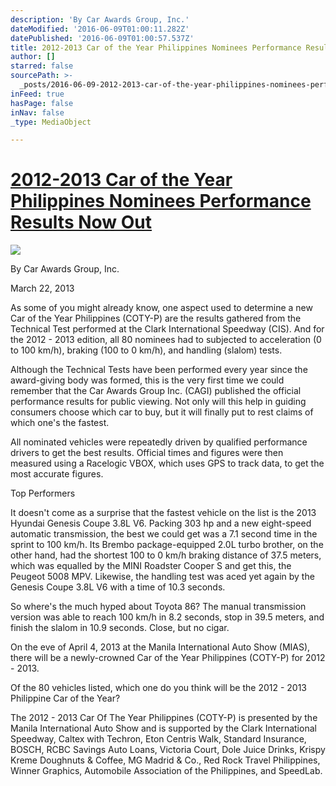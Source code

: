 ```yaml
---
description: 'By Car Awards Group, Inc.'
dateModified: '2016-06-09T01:00:11.282Z'
datePublished: '2016-06-09T01:00:57.537Z'
title: 2012-2013 Car of the Year Philippines Nominees Performance Results Now Out
author: []
starred: false
sourcePath: >-
  _posts/2016-06-09-2012-2013-car-of-the-year-philippines-nominees-performance-r.md
inFeed: true
hasPage: false
inNav: false
_type: MediaObject

---
```

# [2012-2013 Car of the Year Philippines Nominees Performance Results Now Out][0]
![](https://the-grid-user-content.s3-us-west-2.amazonaws.com/55991798-61e8-4647-949c-5fd6b6de4ff9.jpg)

By Car Awards Group, Inc.

March 22, 2013

As some of you might already know, one aspect used to determine a new Car of the Year Philippines (COTY-P) are the results gathered from the Technical Test performed at the Clark International Speedway (CIS). And for the 2012 - 2013 edition, all 80 nominees had to subjected to acceleration (0 to 100 km/h), braking (100 to 0 km/h), and handling (slalom) tests.

Although the Technical Tests have been performed every year since the award-giving body was formed, this is the very first time we could remember that the Car Awards Group Inc. (CAGI) published the official performance results for public viewing. Not only will this help in guiding consumers choose which car to buy, but it will finally put to rest claims of which one's the fastest.

All nominated vehicles were repeatedly driven by qualified performance drivers to get the best results. Official times and figures were then measured using a Racelogic VBOX, which uses GPS to track data, to get the most accurate figures.

Top Performers

It doesn't come as a surprise that the fastest vehicle on the list is the 2013 Hyundai Genesis Coupe 3.8L V6\. Packing 303 hp and a new eight-speed automatic transmission, the best we could get was a 7.1 second time in the sprint to 100 km/h. Its Brembo package-equipped 2.0L turbo brother, on the other hand, had the shortest 100 to 0 km/h braking distance of 37.5 meters, which was equalled by the MINI Roadster Cooper S and get this, the Peugeot 5008 MPV. Likewise, the handling test was aced yet again by the Genesis Coupe 3.8L V6 with a time of 10.3 seconds.

So where's the much hyped about Toyota 86? The manual transmission version was able to reach 100 km/h in 8.2 seconds, stop in 39.5 meters, and finish the slalom in 10.9 seconds. Close, but no cigar.

On the eve of April 4, 2013 at the Manila International Auto Show (MIAS), there will be a newly-crowned Car of the Year Philippines (COTY-P) for 2012 - 2013\.

Of the 80 vehicles listed, which one do you think will be the 2012 - 2013 Philippine Car of the Year?

The 2012 - 2013 Car Of The Year Philippines (COTY-P) is presented by the Manila International Auto Show and is supported by the Clark International Speedway, Caltex with Techron, Eton Centris Walk, Standard Insurance, BOSCH, RCBC Savings Auto Loans, Victoria Court, Dole Juice Drinks, Krispy Kreme Doughnuts & Coffee, MG Madrid & Co., Red Rock Travel Philippines, Winner Graphics, Automobile Association of the Philippines, and SpeedLab.

[0]: http://www.caroftheyear.ph/index.php/news/29-2012-2013-car-of-the-year-philippines-nominees-performance-results-now-out